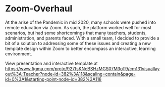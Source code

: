 # Zoom-Overhaul

At the arise of the Pandemic in mid 2020, many schools were pushed into remote education via Zoom.
As such, the platform worked well for most scenarios, but had some shortcomings that many teachers,
students, administration, and parents faced. With a small team, I decided to provide a bit of a
solution to addressing some of these issues and creating a new template design within Zoom to
better encompass an interactive, learning environment.


View presentation and interactive template at https://www.figma.com/proto/927fsKNeBSHzMGS07M3oT9/cm131visuallayout%3A-Teacher?node-id=382%3A118&scaling=contain&page-id=0%3A1&starting-point-node-id=382%3A118

